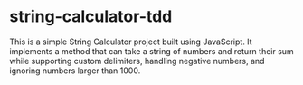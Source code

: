 # string-calculator-tdd
This is a simple String Calculator project built using JavaScript. It implements a method that can take a string of numbers and return their sum while supporting custom delimiters, handling negative numbers, and ignoring numbers larger than 1000.
